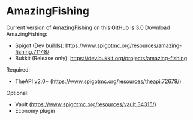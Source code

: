 # AmazingFishing

Current version of AmazingFishing on this GitHub is 3.0
Download AmazingFishing:
  * Spigot (Dev builds): https://www.spigotmc.org/resources/amazing-fishing.71148/
  * Bukkit (Release only): https://dev.bukkit.org/projects/amazing-fishing

Required:
  * TheAPI v2.0+ (https://www.spigotmc.org/resources/theapi.72679/)

Optional:
  * Vault (https://www.spigotmc.org/resources/vault.34315/)
  * Economy plugin
